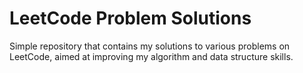 # LeetCode Problem Solutions

Simple repository that contains my solutions to various problems on LeetCode, aimed at improving my algorithm and data structure skills.

